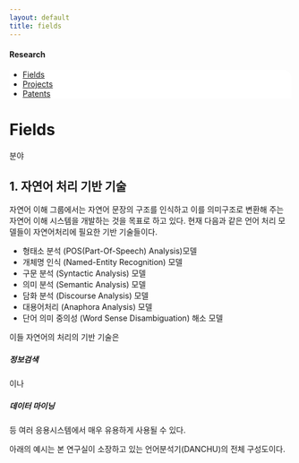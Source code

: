 ```yaml
---
layout: default
title: fields
---
```

<h4>Research</h4>
 <div class="linklink" style = "background-color:#ffffff;border-radius:0 15px">
          <ul class="posts-list">
            <li class="post-link">
                <a class="post-title" href="https://youngjoongko.github.io/Research/fields/">Fields </a>
            </li>
            <li class="post-link">
                <a class="post-title" href="https://youngjoongko.github.io/Research/projects/">Projects</a>
            </li>
            <li class="post-link">
                <a class="post-title" href="https://youngjoongko.github.io/Research/patents/">Patents</a>
            </li>
          </ul>
  </div>


<div class="post">
  <h1 class="pageTitle">Fields</h1>	
  <p class="meta">분야</p>
  <h2>1. 자연어 처리 기반 기술</h2>
  <p> 자연어 이해 그룹에서는 자연어 문장의 구조를 인식하고 이를 의미구조로 변환해 주는 자연어 이해 시스템을 개발하는 것을 목표로 하고 있다. 현재 다음과 같은 언어 처리 모델들이 자연어처리에 필요한 기반 기술들이다.</p>
  <ul>
		  <li>형태소 분석 (POS(Part-Of-Speech) Analysis)모델</li>
  		<li>개체명 인식 (Named-Entity Recognition) 모델</li>
  		<li>구문 분석 (Syntactic Analysis) 모델</li>
  		<li>의미 분석 (Semantic Analysis) 모델</li>
      <li>담화 분석 (Discourse Analysis) 모델</li>
      <li>대용어처리 (Anaphora Analysis) 모델</li>
      <li>단어 의미 중의성 (Word Sense Disambiguation) 해소 모델</li>
  </ul>
  <p>이들 자연어의 처리의 기반 기술은 <h5 color="seagreen">정보검색</h5>이나 <h5 color="seagreen">데이터 마이닝</h5> 등 여러 응용시스템에서 매우 유용하게 사용될 수 있다.</p>
  <p>아래의 예시는 본 연구실이 소장하고 있는 언어분석기(DANCHU)의 전체 구성도이다.</p>
  
  
